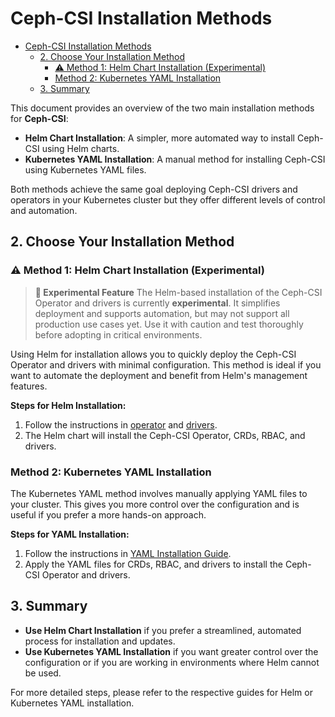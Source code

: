 # Ceph-CSI Installation Methods

- [Ceph-CSI Installation Methods](#ceph-csi-installation-methods)
  - [2. Choose Your Installation Method](#2-choose-your-installation-method)
    - [⚠️ Method 1: Helm Chart Installation (Experimental)](#️-method-1-helm-chart-installation-experimental)
    - [Method 2: Kubernetes YAML Installation](#method-2-kubernetes-yaml-installation)
  - [3. Summary](#3-summary)


This document provides an overview of the two main installation methods for **Ceph-CSI**:

- **Helm Chart Installation**: A simpler, more automated way to install Ceph-CSI using Helm charts.
- **Kubernetes YAML Installation**: A manual method for installing Ceph-CSI using Kubernetes YAML files.

Both methods achieve the same goal deploying Ceph-CSI drivers and operators in your Kubernetes cluster but they offer different levels of control and automation.

## 2. Choose Your Installation Method

### ⚠️ Method 1: Helm Chart Installation (Experimental)

> **🚧 Experimental Feature**
> The Helm-based installation of the Ceph-CSI Operator and drivers is currently **experimental**.
> It simplifies deployment and supports automation, but may not support all production use cases yet.
> Use it with caution and test thoroughly before adopting in critical environments.

Using Helm for installation allows you to quickly deploy the Ceph-CSI Operator and drivers with minimal configuration. This method is ideal if you want to automate the deployment and benefit from Helm's management features.

**Steps for Helm Installation:**

1. Follow the instructions in [operator](./helm-charts/operator-chart.md) and [drivers](./helm-charts/drivers-chart.md).
2. The Helm chart will install the Ceph-CSI Operator, CRDs, RBAC, and drivers.

### Method 2: Kubernetes YAML Installation

The Kubernetes YAML method involves manually applying YAML files to your cluster. This gives you more control over the configuration and is useful if you prefer a more hands-on approach.

**Steps for YAML Installation:**

1. Follow the instructions in [YAML Installation Guide](./kubernetes-installation.md).
2. Apply the YAML files for CRDs, RBAC, and drivers to install the Ceph-CSI Operator and drivers.

## 3. Summary

- **Use Helm Chart Installation** if you prefer a streamlined, automated process for installation and updates.
- **Use Kubernetes YAML Installation** if you want greater control over the configuration or if you are working in environments where Helm cannot be used.

For more detailed steps, please refer to the respective guides for Helm or Kubernetes YAML installation.
